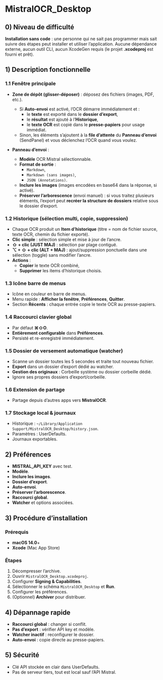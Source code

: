 # MistralOCR_Desktop

## 0) Niveau de difficulté
**Installation sans code** : une personne qui ne sait pas programmer mais sait suivre des étapes peut installer et utiliser l’application. Aucune dépendance externe, aucun outil CLI, aucun XcodeGen requis (le projet **.xcodeproj** est fourni et prêt).

## 1) Description fonctionnelle

### 1.1 Fenêtre principale
- **Zone de dépôt (glisser-déposer)** : déposez des fichiers (images, PDF, etc.).  
  - Si **Auto-envoi** est activé, l’OCR démarre immédiatement et :
    - le **texte** est exporté dans le **dossier d’export**,
    - le **résultat** est ajouté à l’**Historique**,
    - le **texte OCR** est copié dans le **presse-papiers** pour usage immédiat.
  - Sinon, les éléments s’ajoutent à la **file d’attente** du **Panneau d’envoi** (SendPanel) et vous déclenchez l’OCR quand vous voulez.

- **Panneau d’envoi** :
  - **Modèle** OCR Mistral sélectionnable.
  - **Format de sortie** :  
    - `Markdown`,  
    - `Markdown (sans images)`,  
    - `JSON (Annotations)`.
  - **Inclure les images** (images encodées en base64 dans la réponse, si activé).
  - **Préserver l’arborescence** (envoi manuel) : si vous traitez plusieurs éléments, l’export peut **recréer la structure de dossiers** relative sous le dossier d’export.

### 1.2 Historique (sélection multi, copie, suppression)
- Chaque OCR produit un **Item d’historique** (titre = nom de fichier source, texte OCR, chemin du fichier exporté).
- **Clic simple** : sélection simple et mise à jour de l’ancre.
- **⇧ + clic (JUST MAJ)** : sélection par plage contiguë.
- **⌥ + ⇧ + clic (ALT + MAJ)** : ajout/suppression ponctuelle dans une sélection (toggle) sans modifier l’ancre.
- **Actions** :  
  - **Copier** le texte OCR combiné,  
  - **Supprimer** les items d’historique choisis.

### 1.3 Icône barre de menus
- Icône en couleur en barre de menus.
- Menu rapide : **Afficher la fenêtre**, **Préférences**, **Quitter**.
- Section **Récents** : chaque entrée copie le texte OCR au presse-papiers.

### 1.4 Raccourci clavier global
- Par défaut **⌘⇧O**.
- **Entièrement configurable** dans **Préférences**.
- Persisté et re-enregistré immédiatement.

### 1.5 Dossier de versement automatique (watcher)
- Scanne un dossier toutes les 5 secondes et traite tout nouveau fichier.
- **Export** dans un dossier d’export dédié au watcher.
- **Gestion des originaux** : Corbeille système ou dossier corbeille dédié.
- Ignore ses propres dossiers d’export/corbeille.

### 1.6 Extension de partage
- Partage depuis d’autres apps vers **MistralOCR**.

### 1.7 Stockage local & journaux
- Historique : `~/Library/Application Support/MistralOCR_Desktop/history.json`.
- Paramètres : UserDefaults.
- Journaux exportables.

## 2) Préférences
- **MISTRAL_API_KEY** avec test.
- **Modèle**.
- **Inclure les images**.
- **Dossier d’export**.
- **Auto-envoi**.
- **Préserver l’arborescence**.
- **Raccourci global**.
- **Watcher** et options associées.

## 3) Procédure d’installation
### Prérequis
- **macOS 14.0**+
- **Xcode** (Mac App Store)

### Étapes
1. Décompresser l’archive.
2. Ouvrir `MistralOCR_Desktop.xcodeproj`.
3. Configurer **Signing & Capabilities**.
4. Sélectionner le schéma `MistralOCR_Desktop` et **Run**.
5. Configurer les préférences.
6. (Optionnel) **Archiver** pour distribuer.

## 4) Dépannage rapide
- **Raccourci global** : changer si conflit.
- **Pas d’export** : vérifier API key et modèle.
- **Watcher inactif** : reconfigurer le dossier.
- **Auto-envoi** : copie directe au presse-papiers.

## 5) Sécurité
- Clé API stockée en clair dans UserDefaults.
- Pas de serveur tiers, tout est local sauf l’API Mistral.
